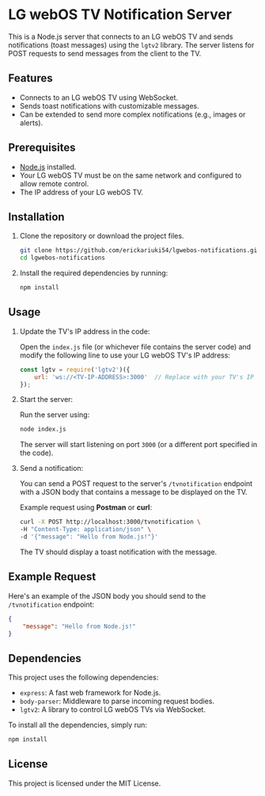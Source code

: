 # LG webOS TV Notification Server

This is a Node.js server that connects to an LG webOS TV and sends notifications (toast messages) using the `lgtv2` library. The server listens for POST requests to send messages from the client to the TV.

## Features
- Connects to an LG webOS TV using WebSocket.
- Sends toast notifications with customizable messages.
- Can be extended to send more complex notifications (e.g., images or alerts).

## Prerequisites

- [Node.js](https://nodejs.org/) installed.
- Your LG webOS TV must be on the same network and configured to allow remote control.
- The IP address of your LG webOS TV.

## Installation

1. Clone the repository or download the project files.

   ```bash
   git clone https://github.com/erickariuki54/lgwebos-notifications.git
   cd lgwebos-notifications
   ```

2. Install the required dependencies by running:

   ```bash
   npm install
   ```

## Usage

1. Update the TV's IP address in the code:

   Open the `index.js` file (or whichever file contains the server code) and modify the following line to use your LG webOS TV's IP address:

   ```javascript
   const lgtv = require('lgtv2')({
       url: 'ws://<TV-IP-ADDRESS>:3000'  // Replace with your TV's IP
   });
   ```

2. Start the server:

   Run the server using:

   ```bash
   node index.js
   ```

   The server will start listening on port `3000` (or a different port specified in the code).

3. Send a notification:

   You can send a POST request to the server's `/tvnotification` endpoint with a JSON body that contains a message to be displayed on the TV.

   Example request using **Postman** or **curl**:

   ```bash
   curl -X POST http://localhost:3000/tvnotification \
   -H "Content-Type: application/json" \
   -d '{"message": "Hello from Node.js!"}'
   ```

   The TV should display a toast notification with the message.

## Example Request

Here's an example of the JSON body you should send to the `/tvnotification` endpoint:

```json
{
    "message": "Hello from Node.js!"
}
```

## Dependencies

This project uses the following dependencies:

- `express`: A fast web framework for Node.js.
- `body-parser`: Middleware to parse incoming request bodies.
- `lgtv2`: A library to control LG webOS TVs via WebSocket.

To install all the dependencies, simply run:

```bash
npm install
```

## License

This project is licensed under the MIT License.
